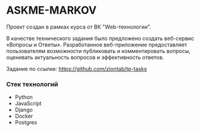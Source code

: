 # ASKME-MARKOV
Проект создан в рамках курса от ВК "Web-технологии". 

В качестве технического задания было предложено создать веб-сервис «Вопросы и Ответы». Разработанное веб-приложение предоставляет пользователям возможности публиковать и комментировать вопросы, оценивать актуальность вопросов и эффективность ответов.

Задание по ссылке: https://github.com/ziontab/tp-tasks

### Стек технологий
- Python
- JavaScript
- Django
- Docker
- Postgres